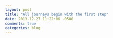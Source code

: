 ```yaml
---
layout: post
title: "All journeys begin with the first step"
date: 2013-12-27 11:22:06 -0500
comments: true
categories: blog
---
```


